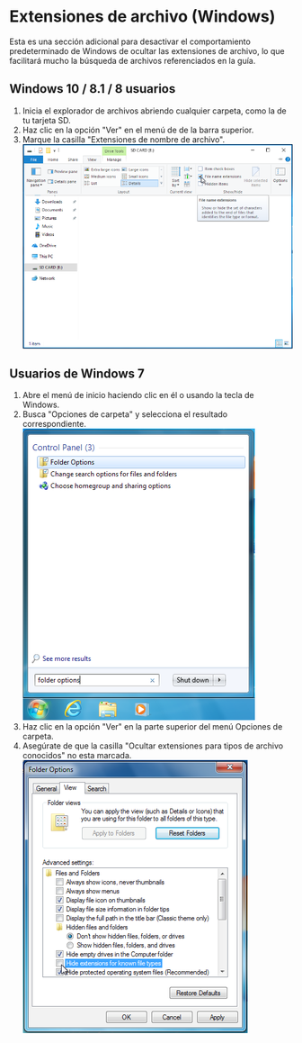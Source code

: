 # Extensiones de archivo (Windows)

Esta es una sección adicional para desactivar el comportamiento predeterminado de Windows de ocultar las extensiones de archivo, lo que facilitará mucho la búsqueda de archivos referenciados en la guía.

## Windows 10 / 8.1 / 8 usuarios
1. Inicia el explorador de archivos abriendo cualquier carpeta, como la de tu tarjeta SD.
1. Haz clic en la opción "Ver" en el menú de de la barra superior.
1. Marque la casilla "Extensiones de nombre de archivo".
   ![Captura de pantalla de pasar el cursor de las "extensiones de nombre de archivo" casilla de verificacion en Windows 10](/assets/images/windows-10-file-extensions.png)

## Usuarios de Windows 7
1. Abre el menú de inicio haciendo clic en él o usando la tecla de Windows.
1. Busca "Opciones de carpeta" y selecciona el resultado correspondiente.
   ![Captura de pantalla de una busqueda de "opciones de carpeta" en el menú Inicio de Windows 7](/assets/images/windows-7-folder-options-start-menu.png)
1. Haz clic en la opción "Ver" en la parte superior del menú Opciones de carpeta.
1. Asegúrate de que la casilla "Ocultar extensiones para tipos de archivo conocidos" no esta marcada.
   ![Captura de pantalla de "Opciones de carpeta" ventana en Windows 7 con "Ocultar extensiones para tipos conocidos" apagado](/assets/images/windows-7-folder-options.png)
